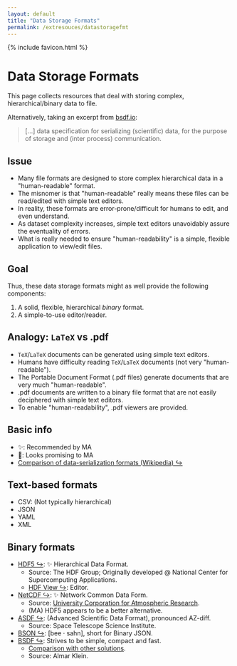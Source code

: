 ```yaml
---
layout: default
title: "Data Storage Formats"
permalink: /extresouces/datastoragefmt
---
```


{% include favicon.html %}

# Data Storage Formats

This page collects resources that deal with storing complex, hierarchical/binary data to file.

Alternatively, taking an excerpt from [bsdf.io](http://bsdf.io/):
 > \[...\] data specification for serializing (scientific) data, for the purpose of storage and (inter process) communication.


## Issue
 - Many file formats are designed to store complex hierarchical data in a "human-readable" format.
 - The misnomer is that "human-readable" really means these files can be read/edited with simple text editors.
 - In reality, these formats are error-prone/difficult for humans to edit, and even understand.
 - As dataset complexity increases, simple text editors unavoidably assure the eventuality of errors.
 - What is really needed to ensure "human-readability" is a simple, flexible application to view/edit files.

## Goal
Thus, these data storage formats might as well provide the following components:
 1. A solid, flexible, hierarchical *binary* format.
 1. A simple-to-use editor/reader.

## Analogy: `LaTeX` vs .pdf
 - `TeX`/`LaTeX` documents can be generated using simple text editors.
 - Humans have difficulty reading `TeX`/`LaTeX` documents (not very "human-readable").
 - The Portable Document Format (.pdf files) generate documents that are very much "human-readable".
 - \.pdf documents are written to a binary file format that are not easily deciphered with simple text editors.
 - To enable "human-readability", .pdf viewers are provided.

## Basic info
 - &#x2728;: Recommended by MA
 - &#x1F914;: Looks promising to MA
 - [Comparison of data-serialization formats (Wikipedia) &#x21AA;](https://en.wikipedia.org/wiki/Comparison_of_data-serialization_formatstware)

## Text-based formats
 - CSV: (Not typically hierarchical)
 - JSON
 - YAML
 - XML

## Binary formats
 - [HDF5 &#x21AA;](https://www.hdfgroup.org/solutions/hdf5/): &#x2728; Hierarchical Data Format.
   - Source: The HDF Group; Originally developed @ National Center for Supercomputing Applications.
   - [HDF View &#x21AA;](https://www.hdfgroup.org/downloads/hdfview/): Editor.
 - [NetCDF &#x21AA;](https://www.unidata.ucar.edu/software/netcdf/): &#x2728; Network Common Data Form.
   - Source: [University Corporation for Atmospheric Research](https://en.wikipedia.org/wiki/University_Corporation_for_Atmospheric_Research).
   - (MA) HDF5 appears to be a better alternative.
 - [ASDF &#x21AA;](https://asdf-standard.readthedocs.io): (Advanced Scientific Data Format), pronounced AZ-diff.
   - Source: Space Telescope Science Institute.
 - [BSON &#x21AA;](http://bsonspec.org/): [bee · sahn], short for Binary JSON.
 - [BSDF &#x21AA;](http://bsdf.io/): Strives to be simple, compact and fast.
   - [Comparison with other solutions](http://bsdf.io/comparison.html).
   - Source: Almar Klein.

